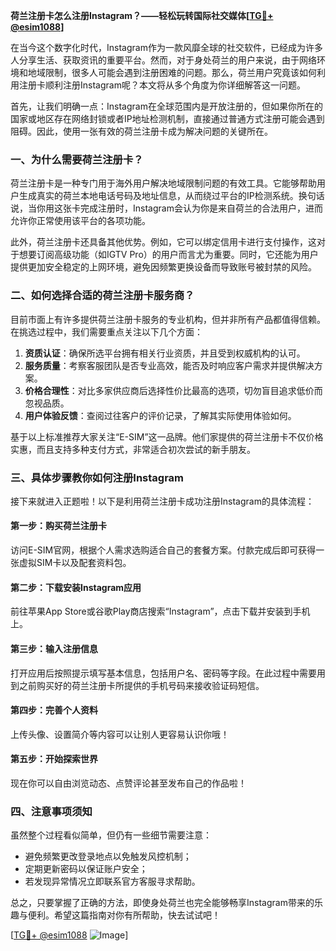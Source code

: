 **荷兰注册卡怎么注册Instagram？——轻松玩转国际社交媒体[[TG💪+ @esim1088](https://t.me/s/esim1088)]**

在当今这个数字化时代，Instagram作为一款风靡全球的社交软件，已经成为许多人分享生活、获取资讯的重要平台。然而，对于身处荷兰的用户来说，由于网络环境和地域限制，很多人可能会遇到注册困难的问题。那么，荷兰用户究竟该如何利用注册卡顺利注册Instagram呢？本文将从多个角度为你详细解答这一问题。

首先，让我们明确一点：Instagram在全球范围内是开放注册的，但如果你所在的国家或地区存在网络封锁或者IP地址检测机制，直接通过普通方式注册可能会遇到阻碍。因此，使用一张有效的荷兰注册卡成为解决问题的关键所在。

### 一、为什么需要荷兰注册卡？

荷兰注册卡是一种专门用于海外用户解决地域限制问题的有效工具。它能够帮助用户生成真实的荷兰本地电话号码及地址信息，从而绕过平台的IP检测系统。换句话说，当你用这张卡完成注册时，Instagram会认为你是来自荷兰的合法用户，进而允许你正常使用该平台的各项功能。

此外，荷兰注册卡还具备其他优势。例如，它可以绑定信用卡进行支付操作，这对于想要订阅高级功能（如IGTV Pro）的用户而言尤为重要。同时，它还能为用户提供更加安全稳定的上网环境，避免因频繁更换设备而导致账号被封禁的风险。

### 二、如何选择合适的荷兰注册卡服务商？

目前市面上有许多提供荷兰注册卡服务的专业机构，但并非所有产品都值得信赖。在挑选过程中，我们需要重点关注以下几个方面：

1. **资质认证**：确保所选平台拥有相关行业资质，并且受到权威机构的认可。
2. **服务质量**：考察客服团队是否专业高效，能否及时响应客户需求并提供解决方案。
3. **价格合理性**：对比多家供应商后选择性价比最高的选项，切勿盲目追求低价而忽视品质。
4. **用户体验反馈**：查阅过往客户的评价记录，了解其实际使用体验如何。

基于以上标准推荐大家关注“E-SIM”这一品牌。他们家提供的荷兰注册卡不仅价格实惠，而且支持多种支付方式，非常适合初次尝试的新手朋友。

### 三、具体步骤教你如何注册Instagram

接下来就进入正题啦！以下是利用荷兰注册卡成功注册Instagram的具体流程：

#### 第一步：购买荷兰注册卡
访问E-SIM官网，根据个人需求选购适合自己的套餐方案。付款完成后即可获得一张虚拟SIM卡以及配套资料包。

#### 第二步：下载安装Instagram应用
前往苹果App Store或谷歌Play商店搜索“Instagram”，点击下载并安装到手机上。

#### 第三步：输入注册信息
打开应用后按照提示填写基本信息，包括用户名、密码等字段。在此过程中需要用到之前购买好的荷兰注册卡所提供的手机号码来接收验证码短信。

#### 第四步：完善个人资料
上传头像、设置简介等内容可以让别人更容易认识你哦！

#### 第五步：开始探索世界
现在你可以自由浏览动态、点赞评论甚至发布自己的作品啦！

### 四、注意事项须知

虽然整个过程看似简单，但仍有一些细节需要注意：
- 避免频繁更改登录地点以免触发风控机制；
- 定期更新密码以保证账户安全；
- 若发现异常情况立即联系官方客服寻求帮助。

总之，只要掌握了正确的方法，即使身处荷兰也完全能够畅享Instagram带来的乐趣与便利。希望这篇指南对你有所帮助，快去试试吧！

[[TG💪+ @esim1088](https://t.me/s/esim1088) ![Image](https://i.postimg.cc/4NQfJmqS/Snipaste-2025-05-13-00-14-12.png)]